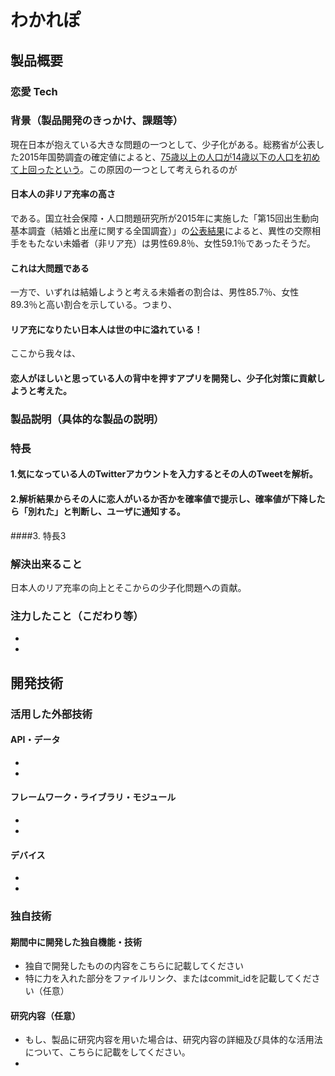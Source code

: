 # わかれぽ
## 製品概要
### 恋愛 Tech

### 背景（製品開発のきっかけ、課題等）
現在日本が抱えている大きな問題の一つとして、少子化がある。総務省が公表した2015年国勢調査の確定値によると、[75歳以上の人口が14歳以下の人口を初めて上回ったという](http://www.nikkei.com/article/DGXLASFS26H5A_W6A021C1MM8000/)。この原因の一つとして考えられるのが
#### 日本人の非リア充率の高さ
である。国立社会保障・人口問題研究所が2015年に実施した「第15回出生動向基本調査（結婚と出産に関する全国調査）」の[公表結果](http://www.ipss.go.jp/ps-doukou/j/doukou15/doukou15_gaiyo.asp)によると、異性の交際相手をもたない未婚者（非リア充）は男性69.8％、女性59.1％であったそうだ。
#### これは大問題である
一方で、いずれは結婚しようと考える未婚者の割合は、男性85.7％、女性89.3％と高い割合を示している。つまり、
#### リア充になりたい日本人は世の中に溢れている！
ここから我々は、
#### 恋人がほしいと思っている人の背中を押すアプリを開発し、少子化対策に貢献しようと考えた。

### 製品説明（具体的な製品の説明）
### 特長
#### 1.気になっている人のTwitterアカウントを入力するとその人のTweetを解析。
#### 2.解析結果からその人に恋人がいるか否かを確率値で提示し、確率値が下降したら「別れた」と判断し、ユーザに通知する。
####3. 特長3

### 解決出来ること
日本人のリア充率の向上とそこからの少子化問題への貢献。
### 注力したこと（こだわり等）
* 
* 

## 開発技術
### 活用した外部技術
#### API・データ
* 
* 

#### フレームワーク・ライブラリ・モジュール
* 
* 

#### デバイス
* 
* 

### 独自技術
#### 期間中に開発した独自機能・技術
* 独自で開発したものの内容をこちらに記載してください
* 特に力を入れた部分をファイルリンク、またはcommit_idを記載してください（任意）

#### 研究内容（任意）
* もし、製品に研究内容を用いた場合は、研究内容の詳細及び具体的な活用法について、こちらに記載をしてください。
* 
